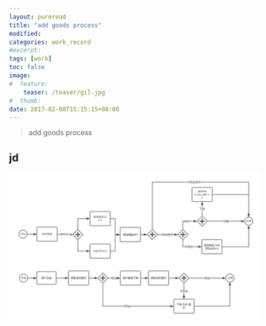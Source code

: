 ```yaml
---
layout: pureread
title: "add goods process"
modified:
categories: work_record
#excerpt:
tags: [work]
toc: false
image:
#  feature:
    teaser: /teaser/gil.jpg
#  thumb:
date: 2017-02-08T15:15:15+08:00
---
```


>add goods process

## jd

![jd_add_goods_process](/images/work_log/add-flash_goods.png)






